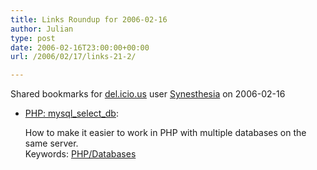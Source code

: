 ```yaml
---
title: Links Roundup for 2006-02-16
author: Julian
type: post
date: 2006-02-16T23:00:00+00:00
url: /2006/02/17/links-21-2/

---
```

Shared bookmarks for [del.icio.us][1] user  [Synesthesia][2] on 2006-02-16

  * [PHP: mysql\_select\_db][3]:
  
    How to make it easier to work in PHP with multiple databases on the same server.    
    Keywords: [PHP/Databases][4]

 [1]: http://del.icio.us/
 [2]: http://del.icio.us/synesthesia
 [3]: http://www.php.net/manual/en/function.mysql-select-db.php#52584 "http://www.php.net/manual/en/function.mysql-select-db.php#52584"
 [4]: http://del.icio.us/synesthesia/PHP/Databases